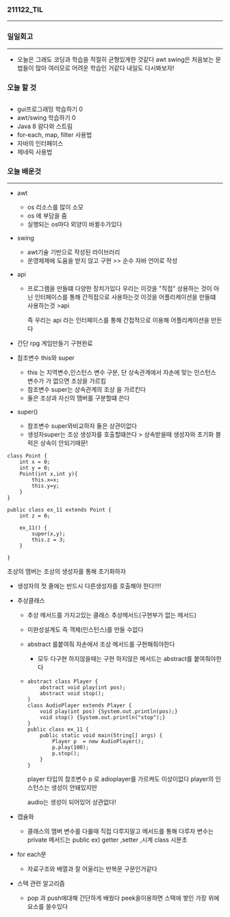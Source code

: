### 211122_TIL

------

### 일일회고

------

- 오늘은 그래도 코딩과 학습을 적절히 균형있게한 것같다 awt swing은 처음보는 문법들이 많아 여러모로 어려운 학습인 거같다 내일도 다시봐보자!


### 오늘 할 것

## 

- gui프로그래밍 학습하기 0
- awt/swing 학습하기 0
- Java 8 람다와 스트림 
- for-each, map, filter 사용법
- 자바의 인터페이스
- 제네릭 사용법

### 오늘 배운것

------

- awt
  - os 리소스를 많이 소모
  - os 에 부담을 줌
  - 실행되는 os마다 외양이 바뀔수가있다
- swing
  - awt기술 기반으로 작성된 라이브러리
  - 운영체제에 도움을 받지 않고 구현 >> 순수 자바 언어로 작성

- api

  - 프로그램을 만들떄 다양한 장치가있다 우리는 이것을 "직접" 상용하는 것이 아닌 인터페이스를 통해 간적접으로 사용하는것 이것을 어플리케이션을 만들떄 사용하는것 >api

    즉 우리는 api 라는 인터페이스를 통해 간접적으로 이용해 어플리케이션을 만든다

- 간단 rpg 게임만들기 구현완료

- 참조변수 this와 super
  - this 는 지역변수,인스턴스 변수 구분, 단 상속관계에서 자손에 맞는 인스턴스 변수가 가 없으면 조상을 가르킴
  - 참조변수 super는 상속관계의 조상 을 가르킨다
  - 둘은 조상과 자신의 맴버를 구분할떄 쓴다
- super()
  - 참조변수 super와비교하자 둘은 상관이없다
  - 생성자super는 조상 생성자를 호출할떄쓴다  > 상속받을때 생성자와 초기화 블럭은 상속이 안되기때문!

```
class Point {
    int x = 0;
    int y = 0;
    Point(int x,int y){
    	this.x=x;
    	this.y=y;
    }
}

public class ex_11 extends Point {
    int z = 0;

    ex_11() {
        super(x,y);
        this.z = 3;
    }

}
```

조상의 맴버는 조상의 생성자를 통해 초기화하자

- 생성자의 첫 줄에는 반드시 다른생성자를 호출해야 한다!!!!

- 추상클래스

  - 추상 메서드를 가지고있는 클래스 추상메서드(구현부가 없는 메서드)

  - 미완성설계도 즉 객체(인스턴스)를 만들 수없다

  - abstract 를붙여줘 자손에서 조상 메서드를 구현해줘야한다

    - 모두 다구현 하지않을때는  구현 하지않은 메서드는  abstract를 붙여줘야한다

  - ```
    abstract class Player {
        abstract void play(int pos);
        abstract void stop();
    }
    class AudioPlayer extends Player {
        void play(int pos) {System.out.println(pos);}
        void stop() {System.out.println("stop");}
    }
    public class ex_11 {
        public static void main(String[] args) {
            Player p  = new AudioPlayer();
            p.play(100);
            p.stop();
        }
    }
    ```

    player 타입의 참조변수 p 로 adioplayer를 가르켜도 이상이없다 player의 인스턴스는 생성이 안돼있지만

    audio는 생성이 되어있어 상관없다!

- 캡슐화

  - 클래스의 맴버 변수를 다룰때 직접 다루지말고 메서드를 통해 다루자 변수는private 메서드는 public ex) getter ,setter ,시계 class 시분초

   

- for each문

  - 자료구조와 배열과 잘 어울리는 반복문 구문인거같다

- 스택 관련 알고리즘
  - pop 과 push에대해 간단하게 배웠다 peek을이용하면 스택에 쌓인 가장 위에 요소를 쓸수있다
